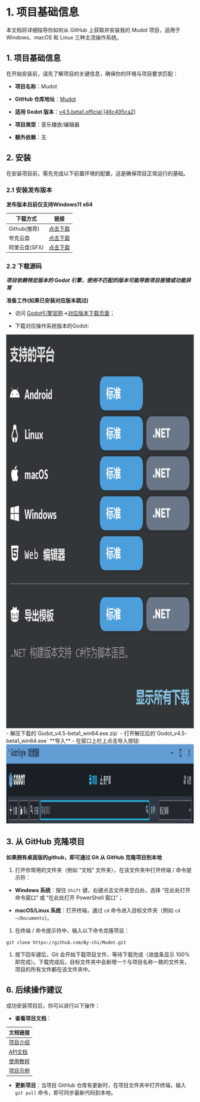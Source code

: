 # 1. 项目基础信息

本文档将详细指导你如何从 GitHub 上获取并安装我的 Mudot 项目，适用于 Windows、macOS 和 Linux 三种主流操作系统。

## 1. 项目基础信息

在开始安装前，请先了解项目的关键信息，确保你的环境与项目要求匹配：



*   **项目名称**：Mudot

*   **GitHub 仓库地址**：[Mudot](https://github.com/By-chi/Mudot/)

*   **适用 Godot 版本**：[v4.5.beta1.official [46c495ca2]](https://godotengine.org/download/archive/4.5-beta1/)

*   **项目类型**：音乐播放/编辑器

*   **额外依赖**：无

## 2. 安装

在安装项目前，需先完成以下前置环境的配置，这是确保项目正常运行的基础。

### 2.1 安装发布版本
**发布版本目前仅支持Windows11 x64**

| 下载方式 |链接|
|------|------|
| Github(推荐) | [点击下载](https://github.com/By-chi/Mudot/releases/latest)|
| 夸克云盘 | [点击下载](https://pan.quark.cn/s/c023cd048a9c?pwd=qxWS)|
| 阿里云盘(SFX) | [点击下载](https://www.alipan.com/s/Tt7feCnU7eo)|


### 2.2 下载源码

***项目依赖特定版本的 Godot 引擎，使用不匹配的版本可能导致项目报错或功能异常***


**准备工作(如果已安装对应版本跳过)**
- 访问 [Godot引擎官网](https://godotengine.org)->[对应版本下载页面](https://godotengine.org/download/archive/4.5-beta1/)；

- 下载对应操作系统版本的Godot:
<img src="installation_tutorial_texture/1.png" alt="图片" width="924" height="1054">
- 解压下载的`Godot_v4.5-beta1_win64.exe.zip`
- 打开解压后的`Godot_v4.5-beta1_win64.exe`
**导入**
- 在窗口上栏上点击导入按钮:
<img src="installation_tutorial_texture/2.png" alt="图片" width="2020" height="212">

## 3. 从 GitHub 克隆项目

**如果拥有桌面版的github，即可通过 Git 从 GitHub 克隆项目到本地**



1.  打开你常用的文件夹（例如 “文档” 文件夹），在该文件夹中打开终端 / 命令提示符：

*   **Windows 系统**：按住 `Shift` 键，右键点击文件夹空白处，选择 “在此处打开命令窗口” 或 “在此处打开 PowerShell 窗口”；

*   **macOS/Linux 系统**：打开终端，通过 `cd` 命令进入目标文件夹（例如 `cd ~/Documents`）。

1.  在终端 / 命令提示符中，输入以下命令克隆项目：



```
git clone https://github.com/By-chi/Mudot.git
```



1.  按下回车键后，Git 会开始下载项目文件，等待下载完成（进度条显示 100% 即完成）。下载完成后，目标文件夹中会新增一个与项目名称一致的文件夹，项目的所有文件都在该文件夹中。
## 6. 后续操作建议

成功安装项目后，你可以进行以下操作：



*   **查看项目文档**：

|文档链接|
|-------|
| [项目介绍](README.md) |
| [API文档](api.md) |
| [使用教程](tutorials.md) |
| [项目示例](ProjectExample/) |

*   **更新项目**：当项目 GitHub 仓库有更新时，在项目文件夹中打开终端，输入 `git pull` 命令，即可同步最新代码到本地。
